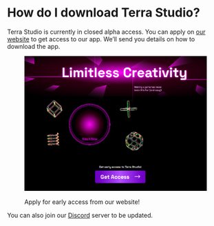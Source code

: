 # How do I download Terra Studio?

Terra Studio is currently in closed alpha access.  You can apply on [our website](https://www.letsterra.com/) to get access to our app. We’ll send you details on how to download the app.&#x20;

<figure><img src="../.gitbook/assets/image (6) (1).png" alt="" width="563"><figcaption><p>Apply for early access from our website!</p></figcaption></figure>

You can also join our  [Discord](https://discord.gg/XfrWb3P6) server to be updated.
